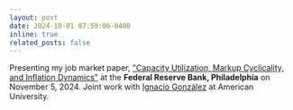 ```yaml
---
layout: post
date: 2024-10-01 07:59:00-0400
inline: true
related_posts: false
---
```


Presenting my job market paper, ["Capacity Utilization, Markup Cyclicality, and Inflation Dynamics"](https://vasudeva-ram.github.io/assets/pdf/Capacity-Markups-Inflation.pdf) at the **Federal Reserve Bank, Philadelphia** on November 5, 2024. 
Joint work with [Ignacio González](https://www.ignacioglz.com/) at American University. 
